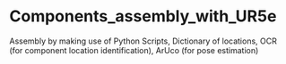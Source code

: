 # Components_assembly_with_UR5e
Assembly by making use of Python Scripts, Dictionary of locations, OCR (for component location identification), ArUco (for pose estimation)
